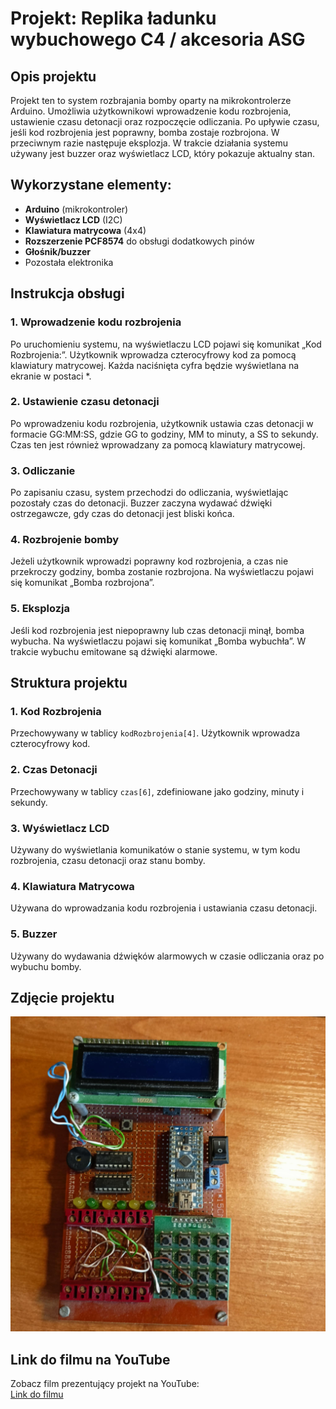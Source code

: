 # Projekt: Replika ładunku wybuchowego C4 / akcesoria ASG

## Opis projektu

Projekt ten to system rozbrajania bomby oparty na mikrokontrolerze Arduino. Umożliwia użytkownikowi wprowadzenie kodu rozbrojenia, ustawienie czasu detonacji oraz rozpoczęcie odliczania. Po upływie czasu, jeśli kod rozbrojenia jest poprawny, bomba zostaje rozbrojona. W przeciwnym razie następuje eksplozja. W trakcie działania systemu używany jest buzzer oraz wyświetlacz LCD, który pokazuje aktualny stan.

## Wykorzystane elementy:

- **Arduino** (mikrokontroler)
- **Wyświetlacz LCD** (I2C)
- **Klawiatura matrycowa** (4x4)
- **Rozszerzenie PCF8574** do obsługi dodatkowych pinów
- **Głośnik/buzzer**
- Pozostała elektronika

## Instrukcja obsługi

### 1. Wprowadzenie kodu rozbrojenia
Po uruchomieniu systemu, na wyświetlaczu LCD pojawi się komunikat „Kod Rozbrojenia:”. Użytkownik wprowadza czterocyfrowy kod za pomocą klawiatury matrycowej. Każda naciśnięta cyfra będzie wyświetlana na ekranie w postaci *.

### 2. Ustawienie czasu detonacji
Po wprowadzeniu kodu rozbrojenia, użytkownik ustawia czas detonacji w formacie GG:MM:SS, gdzie GG to godziny, MM to minuty, a SS to sekundy. Czas ten jest również wprowadzany za pomocą klawiatury matrycowej.

### 3. Odliczanie
Po zapisaniu czasu, system przechodzi do odliczania, wyświetlając pozostały czas do detonacji. Buzzer zaczyna wydawać dźwięki ostrzegawcze, gdy czas do detonacji jest bliski końca.

### 4. Rozbrojenie bomby
Jeżeli użytkownik wprowadzi poprawny kod rozbrojenia, a czas nie przekroczy godziny, bomba zostanie rozbrojona. Na wyświetlaczu pojawi się komunikat „Bomba rozbrojona”.

### 5. Eksplozja
Jeśli kod rozbrojenia jest niepoprawny lub czas detonacji minął, bomba wybucha. Na wyświetlaczu pojawi się komunikat „Bomba wybuchła”. W trakcie wybuchu emitowane są dźwięki alarmowe.

## Struktura projektu

### 1. Kod Rozbrojenia
Przechowywany w tablicy `kodRozbrojenia[4]`. Użytkownik wprowadza czterocyfrowy kod.

### 2. Czas Detonacji
Przechowywany w tablicy `czas[6]`, zdefiniowane jako godziny, minuty i sekundy.

### 3. Wyświetlacz LCD
Używany do wyświetlania komunikatów o stanie systemu, w tym kodu rozbrojenia, czasu detonacji oraz stanu bomby.

### 4. Klawiatura Matrycowa
Używana do wprowadzania kodu rozbrojenia i ustawiania czasu detonacji.

### 5. Buzzer
Używany do wydawania dźwięków alarmowych w czasie odliczania oraz po wybuchu bomby.

## Zdjęcie projektu

![Opis zdjęcia](arduino-bomb.jpg)

## Link do filmu na YouTube

Zobacz film prezentujący projekt na YouTube:  
[Link do filmu](https://www.youtube.com/watch?v=nmv6GBGcEY8)

